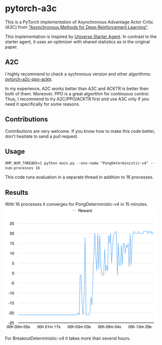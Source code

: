 # pytorch-a3c

This is a PyTorch implementation of Asynchronous Advantage Actor Critic (A3C) from ["Asynchronous Methods for Deep Reinforcement Learning"](https://arxiv.org/pdf/1602.01783v1.pdf).

This implementation is inspired by [Universe Starter Agent](https://github.com/openai/universe-starter-agent).
In contrast to the starter agent, it uses an optimizer with shared statistics as in the original paper.

## A2C

I highly recommend to check a sychronous version and other algorithms: [pytorch-a2c-ppo-acktr](https://github.com/ikostrikov/pytorch-a2c-ppo-acktr).

In my experience, A2C works better than A3C and ACKTR is better then both of them. Moreover, PPO is a great algorithm for continuous control. Thus, I recommend to try A2C/PPO/ACKTR first and use A3C only if you need it specifically for some reasons.

## Contributions

Contributions are very welcome. If you know how to make this code better, don't hesitate to send a pull request.

## Usage
```
OMP_NUM_THREADS=1 python main.py --env-name "PongDeterministic-v4" --num-processes 16
```

This code runs evaluation in a separate thread in addition to 16 processes.

## Results

With 16 processes it converges for PongDeterministic-v4 in 15 minutes.
![PongDeterministic-v4](images/PongReward.png)

For BreakoutDeterministic-v4 it takes more than several hours.
